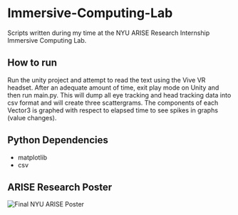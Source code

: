 # Immersive-Computing-Lab
Scripts written during my time at the NYU ARISE Research Internship Immersive Computing Lab. 

## How to run 
Run the unity project and attempt to read the text using the Vive VR headset. After an adequate amount of time, exit play mode on Unity and then run main.py. This will dump all eye tracking and head tracking data into csv format and will create three scattergrams. The components of each Vector3 is graphed with respect to elapsed time to see spikes in graphs (value changes). 

## Python Dependencies 
- matplotlib
- csv 

## ARISE Research Poster 

![Final NYU ARISE Poster](https://github.com/SathR12/Immersive-Computing-Lab/assets/74515743/c7a70cb0-ee1f-4186-a6e0-d9cf3b5fc533)
